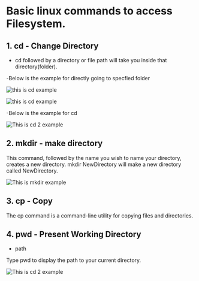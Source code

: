 # Basic linux commands to access Filesystem.

##  1. cd - Change Directory

* cd followed by a directory or file path will take you inside that directory(folder).

-Below is the example for directly going to specfied folder

![this is cd example](https://github.com/ds997/miniproject1-601-ds/blob/master/resources/cd.png)


![this is cd example](https://github.com/ds997/miniproject1-601-ds/blob/master/resources/cd4.png)

-Below is the example for cd 
 
 ![This is cd 2 example](https://github.com/ds997/miniproject1-601-ds/blob/master/resources/pwd.png)
 
 
## 2. mkdir - make directory 

This command, followed by the name you wish to name your directory, creates a new directory.
mkdir NewDirectory will make a new directory called NewDirectory.
 
 ![This is mkdir example](https://github.com/ds997/miniproject1-601-ds/blob/master/resources/mkdir.png)
 
## 3. cp - Copy
 
 The cp command is a command-line utility for copying files and directories.
 
## 4. pwd - Present Working Directory
 
 - path

Type pwd to display the path to your current directory. 

![This is cd 2 example](https://github.com/ds997/miniproject1-601-ds/blob/master/resources/pwd.png)